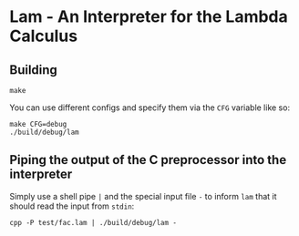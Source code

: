 # Lam - An Interpreter for the Lambda Calculus

## Building

```
make
```
You can use different configs and specify them via the `CFG` variable like so:
```
make CFG=debug
./build/debug/lam
```

## Piping the output of the C preprocessor into the interpreter

Simply use a shell pipe `|` and the special input file `-` to inform `lam` that it should read the input from `stdin`:
```
cpp -P test/fac.lam | ./build/debug/lam -
```
